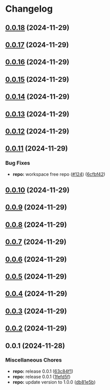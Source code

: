 # Changelog

## [0.0.18](https://github.com/iamzaker/sample-release-please-manifest/compare/date-helpers@v0.0.17...date-helpers@v0.0.18) (2024-11-29)

## [0.0.17](https://github.com/iamzaker/sample-release-please-manifest/compare/date-helpers@v0.0.16...date-helpers@v0.0.17) (2024-11-29)

## [0.0.16](https://github.com/iamzaker/sample-release-please-manifest/compare/date-helpers@v0.0.15...date-helpers@v0.0.16) (2024-11-29)

## [0.0.15](https://github.com/iamzaker/sample-release-please-manifest/compare/date-helpers@v0.0.14...date-helpers@v0.0.15) (2024-11-29)

## [0.0.14](https://github.com/iamzaker/sample-release-please-manifest/compare/date-helpers@v0.0.13...date-helpers@v0.0.14) (2024-11-29)

## [0.0.13](https://github.com/iamzaker/sample-release-please-manifest/compare/date-helpers@v0.0.12...date-helpers@v0.0.13) (2024-11-29)

## [0.0.12](https://github.com/iamzaker/sample-release-please-manifest/compare/date-helpers@v0.0.11...date-helpers@v0.0.12) (2024-11-29)

## [0.0.11](https://github.com/iamzaker/sample-release-please-manifest/compare/date-helpers@v0.0.10...date-helpers@v0.0.11) (2024-11-29)


### Bug Fixes

* **repo:** workspace free repo ([#124](https://github.com/iamzaker/sample-release-please-manifest/issues/124)) ([6cfbf42](https://github.com/iamzaker/sample-release-please-manifest/commit/6cfbf42b293cb222887bf291a96b61930b1f5921))

## [0.0.10](https://github.com/iamzaker/sample-release-please-manifest/compare/date-helpers@v0.0.9...date-helpers@v0.0.10) (2024-11-29)

## [0.0.9](https://github.com/iamzaker/sample-release-please-manifest/compare/date-helpers@v0.0.8...date-helpers@v0.0.9) (2024-11-29)

## [0.0.8](https://github.com/iamzaker/sample-release-please-manifest/compare/date-helpers@v0.0.7...date-helpers@v0.0.8) (2024-11-29)

## [0.0.7](https://github.com/iamzaker/sample-release-please-manifest/compare/date-helpers@v0.0.6...date-helpers@v0.0.7) (2024-11-29)

## [0.0.6](https://github.com/iamzaker/sample-release-please-manifest/compare/date-helpers@v0.0.5...date-helpers@v0.0.6) (2024-11-29)

## [0.0.5](https://github.com/iamzaker/sample-release-please-manifest/compare/date-helpers@v0.0.4...date-helpers@v0.0.5) (2024-11-29)

## [0.0.4](https://github.com/iamzaker/sample-release-please-manifest/compare/date-helpers@v0.0.3...date-helpers@v0.0.4) (2024-11-29)

## [0.0.3](https://github.com/iamzaker/sample-release-please-manifest/compare/date-helpers@v0.0.2...date-helpers@v0.0.3) (2024-11-29)

## [0.0.2](https://github.com/iamzaker/sample-release-please-manifest/compare/date-helpers@v0.0.1...date-helpers@v0.0.2) (2024-11-29)

## 0.0.1 (2024-11-28)


### Miscellaneous Chores

* **repo:** release 0.0.1 ([63c84f1](https://github.com/iamzaker/sample-release-please-manifest/commit/63c84f1f9b18083f3f7948aa1493b9fec5f5e938))
* **repo:** release 0.0.1 ([1fefd5f](https://github.com/iamzaker/sample-release-please-manifest/commit/1fefd5f0a9e31e25500a8b3183c776c8a23e4613))
* **repo:** update version to 1.0.0 ([db81e5b](https://github.com/iamzaker/sample-release-please-manifest/commit/db81e5b0c8daa4abaa20ebffa56221d27c7e68c4))
